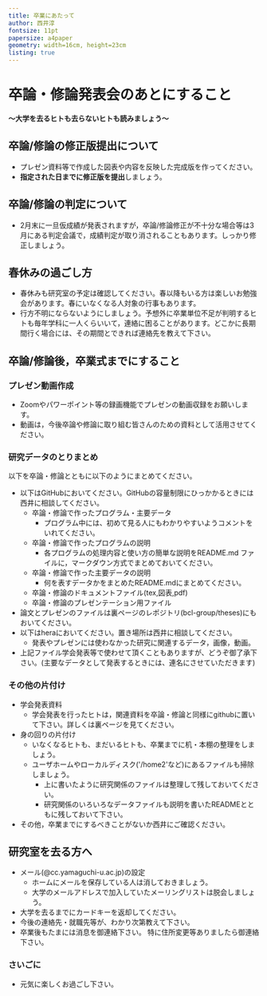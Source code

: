 ```yaml
---
title: 卒業にあたって
author: 西井淳
fontsize: 11pt
papersize: a4paper
geometry: width=16cm, height=23cm
listing: true
---
```


# 卒論・修論発表会のあとにすること
**〜大学を去るヒトも去らないヒトも読みましょう〜**

## 卒論/修論の修正版提出について

- プレゼン資料等で作成した図表や内容を反映した完成版を作ってください。
- **指定された日までに修正版を提出**しましょう。

## 卒論/修論の判定について

- 2月末に一旦仮成績が発表されますが，卒論/修論修正が不十分な場合等は3月にある判定会議で，成績判定が取り消されることもあります。しっかり修正しましょう。

## 春休みの過ごし方

- 春休みも研究室の予定は確認してください。春以降もいる方は楽しいお勉強会があります。春にいなくなる人対象の行事もあります。
- 行方不明にならないようにしましょう。予想外に卒業単位不足が判明するヒトも毎年学科に一人くらいいて，連絡に困ることがあります。どこかに長期間行く場合には、その期間とできれば連絡先を教えて下さい。

## 卒論/修論後，卒業式までにすること

### プレゼン動画作成

- Zoomやパワーポイント等の録画機能でプレゼンの動画収録をお願いします。
- 動画は，今後卒論や修論に取り組む皆さんのための資料として活用させてください。

### 研究データのとりまとめ

以下を卒論・修論とともに以下のようにまとめてください。

- 以下はGitHubにおいてください。GitHubの容量制限にひっかかるときには西井に相談してください。
    -   卒論・修論で作ったプログラム・主要データ
        - プログラム中には、初めて見る人にもわかりやすいようコメントをいれてください。
    -   卒論・修論で作ったプログラムの説明
        - 各プログラムの処理内容と使い方の簡単な説明をREADME.md ファイルに，マークダウン方式でまとめておいてください。
    -   卒論・修論で作った主要データの説明
        - 何を表すデータかをまとめたREADME.mdにまとめてください。
    -   卒論・修論のドキュメントファイル(tex,図表,pdf)
    -   卒論・修論のプレゼンテーション用ファイル
-   論文とプレゼンのファイルは裏ページのレポジトリ(bcl-group/theses)にもおいてください。
- 以下はheraにおいてください。置き場所は西井に相談してください。
    - 発表やプレゼンには使わなかった研究に関連するデータ，画像，動画。
-   上記ファイル学会発表等で使わせて頂くこともありますが、どうぞ御了承下さい。(主要なデータとして発表するときには、連名にさせていただきます)

### その他の片付け

-   学会発表資料
    -   学会発表を行ったヒトは，関連資料を卒論・修論と同様にgithubに置いて下さい。詳しくは裏ページを見てください。
-   身の回りの片付け
    -   いなくなるヒトも、まだいるヒトも、卒業までに机・本棚の整理をしましょう。
    -   ユーザホームやローカルディスク('/home2'など)にあるファイルも掃除しましょう。
        -   上に書いたように研究関係のファイルは整理して残しておいてください。
        -   研究関係のいろいろなデータファイルも説明を書いたREADMEとともに残しておいて下さい。
-   その他，卒業までにするべきことがないか西井にご確認ください。

## 研究室を去る方へ

-   メール(@cc.yamaguchi-u.ac.jp)の設定
    -  ホームにメールを保存している人は消しておきましょう。
    -  大学のメールアドレスで加入していたメーリングリストは脱会しましょう。
-   大学を去るまでにカードキーを返却してください。
-   今後の連絡先・就職先等が、わかり次第教えて下さい。
-   卒業後もたまには消息を御連絡下さい。
    特に住所変更等ありましたら御連絡下さい。

<!--
### 社会にて：世の中の掟

世の中は人と人の世界です。 ゴマをする必要はありませんが、働くようになってからは、何かしていただいたことには、必ずお礼をしましょう。縁を大切にすると、世の中が広がります。

-   挨拶は気持ちよく
-   日頃御世話になっている方には，最低限年賀状は欠かさずに
-   特に，社会に出てから御世話になる機会があった人には、お礼状や御中元・御歳暮を
-->

### さいごに

-   元気に楽しくお過ごし下さい。
